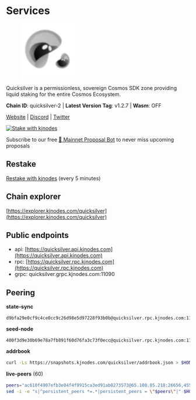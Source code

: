# Services

<figure><img src="https://raw.githubusercontent.com/kj89/cosmos-images/main/logos/quicksilver.png" width="150" alt=""><figcaption></figcaption></figure>

Quicksilver is a permissionless, sovereign Cosmos SDK zone providing liquid staking for the entire Cosmos Ecosystem.

**Chain ID**: quicksilver-2 | **Latest Version Tag**: v1.2.7 | **Wasm**: OFF

[Website](https://quicksilver.zone) | [Discord](https://discord.gg/quicksilverprotocol) | [Twitter](https://twitter.com/quicksilverzone)

[![Stake with kjnodes](https://i.ibb.co/cr44Q8j/button-stake-with-kjnodes.png)](https://restake.app/quicksilver/quickvaloper1fqfgpwdngmmay6ah7mg9y4k7ayykpzu6l3ht2m)

Subscribe to our free [🤖 Mainnet Proposal Bot](https://t.me/kjnodes_proposal_bot) to never miss upcoming proposals

## Restake

[Restake with kjnodes](https://restake.app/quicksilver/quickvaloper1fqfgpwdngmmay6ah7mg9y4k7ayykpzu6l3ht2m) (every 5 minutes)
## Chain explorer
[https://explorer.kjnodes.com/quicksilver](https://explorer.kjnodes.com/quicksilver)

## Public endpoints

* api: [https://quicksilver.api.kjnodes.com](https://quicksilver.api.kjnodes.com)
* rpc: [https://quicksilver.rpc.kjnodes.com](https://quicksilver.rpc.kjnodes.com)
* grpc: quicksilver.grpc.kjnodes.com:11090

## Peering

**state-sync**

```text
d9bfa29e0cf9c4ce0cc9c26d98e5d97228f93b0b@quicksilver.rpc.kjnodes.com:11656
```

**seed-node**

```text
400f3d9e30b69e78a7fb891f60d76fa3c73f0ecc@quicksilver.rpc.kjnodes.com:11659
```

**addrbook**
```bash
curl -Ls https://snapshots.kjnodes.com/quicksilver/addrbook.json > $HOME/.quicksilverd/config/addrbook.json
```

**live-peers** (60)
```bash
peers="ac610f4907efb3e04f4f9915ca3ed91ab0273573@65.108.85.218:26656,4559f4c24037bfad4791b2a6d6d5c769a16cad53@65.109.92.79:15656,f73b2b887e7d1c01a3d753db359a0058e634e767@65.108.201.154:2090,43b97f492bf47b455b7b275c396b1840f4eb336d@142.132.139.101:26656,a1688942f8e51e3a372bbf0123d4a0326377e5ba@54.37.129.164:48656,ae353518e6009eb48d80ccf6a006a9644e9dd309@146.19.24.101:26656,0865ef3e5a613f75f17a0092bd47e71d8c171124@51.222.44.116:15656,ec076ff33f2986d064b78602e2ccd2c925bf761e@161.97.82.203:26256,161f453c9ff27f3120ec5078f56b505316fbc720@65.108.6.45:61156,05241d21ff9e7c699bbdb4faa73da1860b6d8cd7@128.199.85.168:26656,c05c72b90e5a3d80f67e9da884a3f97b884d8ac2@65.109.112.29:26656,e3dd956ac4081ba42ae3d038edd6d80ddf092751@198.199.90.99:26656,271419d3eb3878c902ebb0064490ad702d9d067f@144.76.145.150:26656,79b214369c8f52c2d33cf79fc1897677b24cf8cb@94.130.240.229:2000,625eeb91fcc6242798f53426540825e5b37c7670@185.144.99.16:36656,ef9c9b1952f245fbb24603d5a1f643041bec7af7@141.95.65.26:29986,a9e0f3c8e84c575492a2ff454abdad3b4762e712@193.34.212.166:25656,8b575bbadf6bacdae40cf97681f111f6b0eb3a91@65.108.206.57:11656,46a0c8717148c4a4aa86eaaa9727e7bc6bb8e70c@49.12.7.7:26656,5e2b0913543b7e1e070e32326d5d901b456b2190@146.19.24.133:26656,ff2055b198685f619897058a26776b9d1b73dc3c@178.63.184.129:26656,1b569bf57da79df4f85d207a161a97626988af76@65.109.92.241:20026,765aa57477e21bf94d4c41dda643f297132a1178@51.195.234.250:26656,6785dbb8a0138600e0e0faaa77baa375451b38bb@162.55.132.48:15620,c3ec2daba16e457ca5117079f34ff49e99e7572d@65.109.94.221:35656,51070ba609ede6d7eb334b8cf0ed585f2b1ab66b@135.181.76.99:26656,0a3860f9d3c27b34910fe8660240ae55699b55c2@84.244.95.245:26656,06230bbaabb6c9c6223275b57d8e10fc609ae7ba@51.89.7.184:26633,2020c09ef7542899a4c55b382013c469122186d6@51.195.88.136:15620,ebafaa0d0087ecfc785b095d6a91a67a12eecd80@5.9.100.25:26656,8a0740d4b70629c26022db7525132da0062bf42b@194.62.99.114:26656,e3f8ffcdcf2f7e15a702ee72a87d4a48ab206057@148.72.153.85:26656,0a226e70ceb7a4123e66216d1ed83ef22ed8a187@185.119.118.118:2000,bf5d518265b2d5e670cee6f4dc08b95da4fe8baf@107.155.109.202:26656,9bd2b7e39fb0d823402f22c90e3000fdf3cd05bf@88.99.104.180:26656,b4bcce87121963e1e97619dc135f2eb1a9fd5dfc@88.198.32.17:36656,8ebd6e7c74a9c36a175f9a86148354b378a4f387@185.248.24.16:26656,cbc2c7a7cd39750abee0dcd5dd2832feddbde20e@50.21.173.76:26656,e0604aa63b2b483bdb7f3ffba80a91803080bff8@62.171.183.214:26656,e1b058e5cfa2b836ddaa496b10911da62dcf182e@138.201.8.248:26656,83435bc3cbb0204188c666259ccebcd73ac33ec8@65.109.139.182:11656,d9bfa29e0cf9c4ce0cc9c26d98e5d97228f93b0b@65.109.88.38:11656,ef1cb5bff5b76957f02636a30d5d85d861a35dbe@65.109.92.240:21026,618e09601dd5abb2bd02de957982742e4c1975ab@195.14.6.2:26656,0abbbe9eb0539d87849671384fa0e7905f4b8fa8@213.170.135.153:26546,e4dbb1c6075822390aa23885750b306e1a54f9b0@5.161.101.185:26656,cdd8e0e425f107d249389a5e4cea3494185d4a3a@193.70.45.106:11156,ebc272824924ea1a27ea3183dd0b9ba713494f83@195.3.220.136:27026,cc091c4d385e449a718fb252de800a9caf01913f@95.217.225.212:11656,ee14b4bbeb436056952c8e4e7c84826dfb92143b@65.109.105.17:26656,d22c450ef79e019dc702d9098ff09f02294e6dff@65.109.37.58:26656,4aa6607f87ad0b458526d3405731e71553cf275c@219.100.163.35:26656,020f15d3a9408462b1f7b59252a58713f30fff81@81.0.218.193:11656,d057145a457f3e3565926d3b385acd366f117d18@65.109.52.178:26656,d11e03ee30496ef827383d5dcbbc55e7b3171189@35.240.184.52:26656,063cc6b75194c4f943d32c549667ba210a7f2de1@195.3.222.240:26856,f3263230b4bd692de6807a83a31594770433d337@62.171.186.160:26656,37320f7f88b494bb4bc6a32493eb0ca577300fea@65.109.21.75:26656,cc410d860ea8bf87e36e98371f4ee461d62bcbee@51.195.234.240:26656,ae44851a5d63d70382c1621bc7727db2a40d10d0@88.99.164.158:21026"
sed -i -e "s|^persistent_peers *=.*|persistent_peers = \"$peers\"|" $HOME/.quicksilverd/config/config.toml
```
